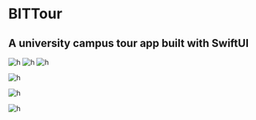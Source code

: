 # BITTour

## A university campus tour app built with SwiftUI

![h](https://github.com/Jaykef/BITTour/blob/main/screenshots/1.png) ![h](https://github.com/Jaykef/BITTour/blob/main/screenshots/2.png) ![h](https://github.com/Jaykef/BITTour/blob/main/screenshots/3.png)

![h](https://github.com/Jaykef/BITTour/blob/main/screenshots/4.png)

![h](https://github.com/Jaykef/BITTour/blob/main/screenshots/5.png)

![h](https://github.com/Jaykef/BITTour/blob/main/screenshots/6.png)
